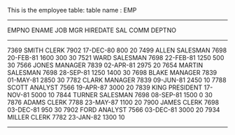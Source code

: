 
This is the employee table:
table name : EMP

------------------------------------------------------------------------------------ -
EMPNO   ENAME      JOB              MGR HIREDATE         SAL       COMM     DEPTNO
---------- ---------- --------- ---------- --------- ---------- ---------- ----------
7369    SMITH      CLERK           7902 17-DEC-80        800                    20
7499    ALLEN      SALESMAN        7698 20-FEB-81       1600        300         30
7521    WARD       SALESMAN        7698 22-FEB-81       1250        500         30
7566    JONES      MANAGER         7839 02-APR-81       2975                    20
7654    MARTIN     SALESMAN        7698 28-SEP-81       1250       1400         30
7698    BLAKE      MANAGER         7839 01-MAY-81       2850                    30
7782    CLARK      MANAGER         7839 09-JUN-81       2450                    10
7788    SCOTT      ANALYST         7566 19-APR-87       3000                    20
7839    KING       PRESIDENT            17-NOV-81       5000                    10
7844    TURNER     SALESMAN        7698 08-SEP-81       1500          0         30
7876    ADAMS      CLERK           7788 23-MAY-87       1100                    20
7900    JAMES      CLERK           7698 03-DEC-81        950                    30
7902    FORD       ANALYST         7566 03-DEC-81       3000                    20
7934    MILLER     CLERK           7782 23-JAN-82       1300                    10
------------------------------------------------------------------------------------ -
